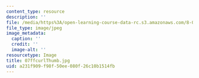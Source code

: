```yaml
---
content_type: resource
description: ''
file: /media/https%3A/open-learning-course-data-rc.s3.amazonaws.com/8-02t-electricity-and-magnetism-spring-2005/a231f909f98f50ee080f26c10b1514fb_07ffcurlThumb.jpg
file_type: image/jpeg
image_metadata:
  caption: ''
  credit: ''
  image-alt: ''
resourcetype: Image
title: 07ffcurlThumb.jpg
uid: a231f909-f98f-50ee-080f-26c10b1514fb
---
```

